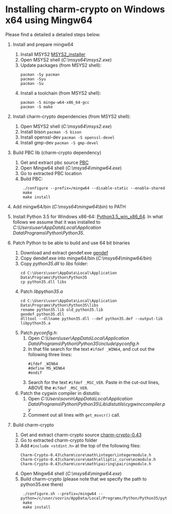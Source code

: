 # Installing charm-crypto on Windows x64 using Mingw64

Please find a detailed a detailed steps below.

1. Install and prepare mingw64
    1. Install MSYS2 [MSYS2_installer](https://msys2.github.io/)
    2. Open MSYS2 shell (_C:\msys64\msys2.exe_)
    3. Update packages (from MSYS2 shell):
         ```
         pacman -Sy pacman
         pacman -Syu
         pacman -Su
         ```
    4. Install a toolchain (from MSYS2 shell):
         ```
         pacman -S mingw-w64-x86_64-gcc
         pacman -S make
         ```
2. Install charm-crypto dependencies (from MSYS2 shell):
    1. Open MSYS2 shell (_C:\msys64\msys2.exe_)
    2. Install bison `pacman -S bison`
    3. Install openssl-dev `pacman -S openssl-devel`
    4. Install gmp-dev `pacman -S gmp-devel`
 
3. Build PBC lib (charm-crypto dependency)
    1. Get and extract pbc source [PBC](https://crypto.stanford.edu/pbc/files/pbc-0.5.14.tar.gz)
    2. Open Mingw64 shell (_C:\msys64\mingw64.exe_)
    3. Go to extracted PBC location
    4. Build PBC:
        ```
         ./configure --prefix=/mingw64 --disable-static --enable-shared
         make
         make install
        ``` 

4. Add mingw64/bin (_C:\msys64\mingw64\bin_) to PATH
         
5. Install Python 3.5 for Windows x86-64: [Python3.5_win_x86_64](https://www.python.org/ftp/python/3.5.2/python-3.5.2-amd64.exe). 
   In what follows we assume that it was installed to _C:\Users\user\AppData\Local\Application Data\Programs\Python\Python35_. 

6. Patch Python to be able to build and use 64 bit binaries
    1. Download and extract gendef.exe [gendef](https://sourceforge.net/projects/mingw/files/MinGW/Extension/gendef/gendef-1.0.1346/gendef-1.0.1346-1-mingw32-bin.tar.lzma/download)
    2. Copy dendef.exe into mingw64/bin (_C:\msys64\mingw64/bin_)
    3. Copy _python35.dll_ to _libs_ folder:
        ```
        cd C:\Users\user\AppData\Local\Application Data\Programs\Python\Python35
        cp python35.dll libs
        ```
    4. Patch _libpython35.a_
        ```
        cd C:\Users\user\AppData\Local\Application Data\Programs\Python\Python35\libs
        rename python35.lib old_python35.lib
        gendef python35.dll
        dlltool --dllname python35.dll --def python35.def --output-lib libpython35.a
        ```
    5. Patch _pyconfig.h_:
        1. Open _C:\Users\user\AppData\Local\Application Data\Programs\Python\Python35\include\pyconfig.h_
        2. In that file search for the text `#ifdef _WIN64`, and cut out the following three lines:
            ```
            #ifdef _WIN64
            #define MS_WIN64
            #endif
            ```
        3. Search for the text `#ifdef _MSC_VER`. Paste in the cut-out lines, ABOVE the `#ifdef _MSC_VER`.
    6. Patch the cygwin compiler in distutils:
        1. Open _C:\Users\sovrin\AppData\Local\Application Data\Programs\Python\Python35\Lib\distutils\cygwinccompiler.py_
        2. Comment out all lines with `get_msvcr()` call.
    
7. Build charm-crypto
    1. Get and extract charm-crypto source [charm-crypto-0.43](https://pypi.python.org/packages/2b/6b/2c2abcb66f62155a60f5ecfe6936f651ecb9a115a2203c1b1d60d0e8d15e/Charm-Crypto-0.43.tar.gz#md5=eaba7346c6ac50079a4b7f75f5ce644d)
    2. Go to extracted charm-crypto folder
    3. Add `#include <stdint.h>` at the top of the following files:
        ```
        Charm-Crypto-0.43\charm\core\math\integer\integermodule.h
        Charm-Crypto-0.43\charm\core\math\elliptic_curve\ecmodule.h
        Charm-Crypto-0.43\charm\core\math\pairing\pairingmodule.h
        ```
    4. Open Mingw64 shell (_C:\msys64\mingw64.exe_)
    5. Build charm-crypto (please note that we specify the path to python35.exe there)
        ```
         ./configure.sh --prefix=/mingw64 --python=/c/user/sovrin/AppData/Local/Programs/Python/Python35/python.exe 
         make
         make install
        ``` 